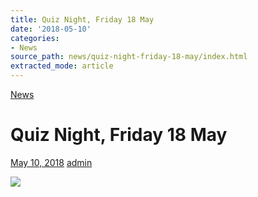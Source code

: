 ```yaml
---
title: Quiz Night, Friday 18 May
date: '2018-05-10'
categories:
- News
source_path: news/quiz-night-friday-18-may/index.html
extracted_mode: article
---
```

[News](/news/)

# Quiz Night, Friday 18 May

[May 10, 2018](/news/quiz-night-friday-18-may/) [admin](author/admin/)

[![](/assets/images/2018/05/quiznight18may2018-300x270.jpg)](/assets/images/2018/05/quiznight18may2018.jpg)
